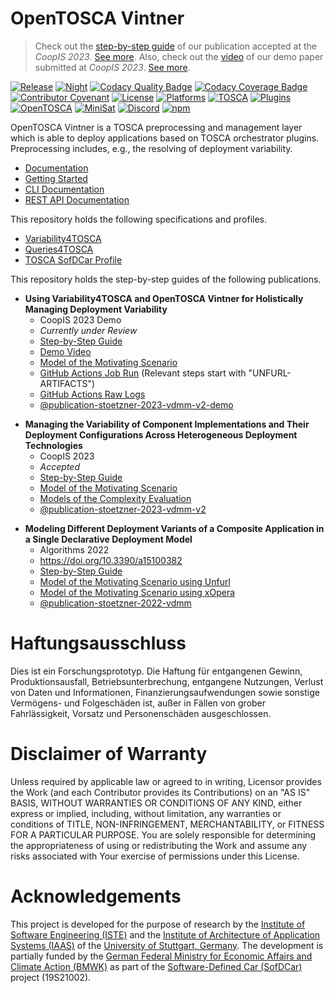 # OpenTOSCA Vintner

> Check out the [step-by-step guide](https://vintner.opentosca.org/variability4tosca/guides/artifacts) of our publication accepted at the _CoopIS 2023_. [See more](#user-content-publication-stoetzner-2023-vdmm-v2).
> Also, check out the [video](https://youtu.be/6szIGJPuCsU) of our demo paper submitted at _CoopIS 2023_. [See more](#user-content-publication-stoetzner-2023-vdmm-v2-demo).

[![Release](https://github.com/opentosca/opentosca-vintner/actions/workflows/release.yaml/badge.svg?branch=main)](https://github.com/opentosca/opentosca-vintner/actions/workflows/release.yaml)
[![Night](https://github.com/OpenTOSCA/opentosca-vintner/actions/workflows/night.yaml/badge.svg)](https://github.com/OpenTOSCA/opentosca-vintner/actions/workflows/night.yaml)
[![Codacy Quality Badge](https://app.codacy.com/project/badge/Grade/acec5103cf9b4f1bb1fa25bc5a99076d)](https://app.codacy.com/gh/OpenTOSCA/opentosca-vintner/dashboard?utm_source=gh&utm_medium=referral&utm_content=&utm_campaign=Badge_grade)
[![Codacy Coverage Badge](https://app.codacy.com/project/badge/Coverage/acec5103cf9b4f1bb1fa25bc5a99076d)](https://app.codacy.com/gh/OpenTOSCA/opentosca-vintner/dashboard?utm_source=gh&utm_medium=referral&utm_content=&utm_campaign=Badge_coverage)
[![Contributor Covenant](https://img.shields.io/badge/Contributor%20Covenant-2.0-4baaaa.svg)](https://vintner.opentosca.org/code-of-conduct)
[![License](https://img.shields.io/badge/License-Apache_2.0-blue.svg)](https://opensource.org/licenses/Apache-2.0)
[![Platforms](https://img.shields.io/badge/Platforms-Linux%20%7C%20Windows-606c38.svg)](https://vintner.opentosca.org)
[![TOSCA](https://img.shields.io/badge/TOSCA-1.3-important.svg)](https://docs.oasis-open.org/tosca/TOSCA-Simple-Profile-YAML/v1.3/os/TOSCA-Simple-Profile-YAML-v1.3-os.html)
[![Plugins](https://img.shields.io/badge/Orchestrators-xOpera%20%7C%20Unfurl-blueviolet.svg)](https://vintner.opentosca.org)
[![OpenTOSCA](https://img.shields.io/badge/OpenTOSCA-%E2%9D%A4%EF%B8%8F-ff69b4)](https://opentosca.org)
[![MiniSat](https://img.shields.io/badge/MiniSat-%E2%9D%A4%EF%B8%8F-ff69b4)](https://github.com/meteor/logic-solver)
[![Discord](https://img.shields.io/badge/Discord-online-blue)](https://discord.gg/Uz6348Ctmg)
[![npm](https://img.shields.io/badge/npm-opentosca--vintner-blue)](https://www.npmjs.com/package/opentosca-vintner)


OpenTOSCA Vintner is a TOSCA preprocessing and management layer which is able to deploy applications based on TOSCA orchestrator plugins.
Preprocessing includes, e.g., the resolving of deployment variability.

- [Documentation](https://vintner.opentosca.org)
- [Getting Started](https://vintner.opentosca.org/getting-started)
- [CLI Documentation](https://vintner.opentosca.org/interface)
- [REST API Documentation](https://vintner.opentosca.org/interface)

This repository holds the following specifications and profiles. 

- [Variability4TOSCA](https://vintner.opentosca.org/variability4tosca/motivation)
- [Queries4TOSCA](https://vintner.opentosca.org/queries4tosca/getting-started)
- [TOSCA SofDCar Profile](https://vintner.opentosca.org/sofdcar/profile)

This repository holds the step-by-step guides of the following publications.

<a id="publication-stoetzner-2023-vdmm-v2-demo"></a>
- **Using Variability4TOSCA and OpenTOSCA Vintner for Holistically Managing Deployment Variability**
  - CoopIS 2023 Demo
  - _Currently under Review_
  - [Step-by-Step Guide](https://vintner.opentosca.org/variability4tosca/guides/artifacts)
  - [Demo Video](https://youtu.be/6szIGJPuCsU)
  - [Model of the Motivating Scenario](../examples/unfurl-artifacts)
  - [GitHub Actions Job Run](https://github.com/OpenTOSCA/opentosca-vintner/actions/runs/6100939642/job/16556255878) (Relevant steps start with "UNFURL-ARTIFACTS")
  - [GitHub Actions Raw Logs](https://vintner.opentosca.org/variability4tosca/guides/artifacts/logs.txt)
  - [@publication-stoetzner-2023-vdmm-v2-demo](https://github.com/OpenTOSCA/opentosca-vintner/releases/tag/publication-stoetzner-2023-vdmm-v2-demo)

<a id="publication-stoetzner-2023-vdmm-v2"></a>
- **Managing the Variability of Component Implementations and Their Deployment Configurations Across Heterogeneous Deployment Technologies**
  - CoopIS 2023
  - _Accepted_
  - [Step-by-Step Guide](https://vintner.opentosca.org/variability4tosca/guides/artifacts) 
  - [Model of the Motivating Scenario](../examples/unfurl-artifacts)
  - [Models of the Complexity Evaluation](../examples/unfurl-artifacts/stats)
  - [@publication-stoetzner-2023-vdmm-v2](https://github.com/OpenTOSCA/opentosca-vintner/releases/tag/publication-stoetzner-2023-vdmm-v2)

<a id="publication-stoetzner-2022-vdmm"/></a>
- **Modeling Different Deployment Variants of a Composite Application in a Single Declarative Deployment Model**
  - Algorithms 2022
  - https://doi.org/10.3390/a15100382
  - [Step-by-Step Guide](https://vintner.opentosca.org/variability4tosca/motivation)
  - [Model of the Motivating Scenario using Unfurl](../examples/unfurl-motivation)
  - [Model of the Motivating Scenario using xOpera](../examples/xopera-motivation)
  - [@publication-stoetzner-2022-vdmm](https://github.com/OpenTOSCA/opentosca-vintner/releases/tag/publication-stoetzner-2022-vdmm)

# Haftungsausschluss

Dies ist ein Forschungsprototyp. Die Haftung für entgangenen Gewinn, Produktionsausfall, Betriebsunterbrechung,
entgangene Nutzungen, Verlust von Daten und Informationen, Finanzierungsaufwendungen sowie sonstige Vermögens- und
Folgeschäden ist, außer in Fällen von grober Fahrlässigkeit, Vorsatz und Personenschäden ausgeschlossen.

# Disclaimer of Warranty

Unless required by applicable law or agreed to in writing, Licensor provides the Work (and each Contributor provides its
Contributions) on an "AS IS" BASIS, WITHOUT WARRANTIES OR CONDITIONS OF ANY KIND, either express or implied, including,
without limitation, any warranties or conditions of TITLE, NON-INFRINGEMENT, MERCHANTABILITY, or FITNESS FOR A
PARTICULAR PURPOSE. You are solely responsible for determining the appropriateness of using or redistributing the Work
and assume any risks associated with Your exercise of permissions under this License.

# Acknowledgements

This project is developed for the purpose of research by the [Institute of Software Engineering (ISTE)](https://www.iste.uni-stuttgart.de) and the [Institute of Architecture of Application Systems (IAAS)](https://www.iaas.uni-stuttgart.de) of the [University of Stuttgart, Germany](https://www.uni-stuttgart.de).
The development is partially funded by the [German Federal Ministry for Economic Affairs and Climate Action (BMWK)](https://www.bmwk.de/Navigation/EN/Home/home.html) as part of the [Software-Defined Car (SofDCar)](https://sofdcar.de) project (19S21002).
